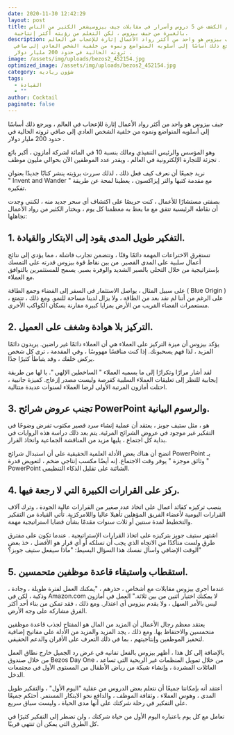 ```yaml
---
date: 2020-11-30 12:42:29
layout: post
title: تم الكشف عن 5 دروس وأسرار في مقابلات جيف بيزوسيشعر الكثير من الناس
  بالغيرة من جيف بيزوس ، لكن التعلم من رؤيته أكثر إنتاجية.
description: جيف بيزوس هو واحد من أكثر رواد الأعمال إثارة للإعجاب في العالم ،
  ويرجع ذلك أساسًا إلى أسلوبه المتواضع ونموه من خلفية الشخص العادي إلى صافي
  ثروته الحالية في حدود 200 مليار دولار .
image: /assets/img/uploads/bezos2_452154.jpg
optimized_image: /assets/img/uploads/bezos2_452154.jpg
category: شؤون ريادية
tags:
  - القيادة
  - ""
author: Cocktail
paginate: false
---
```

جيف بيزوس هو واحد من أكثر رواد الأعمال إثارة للإعجاب في العالم ، ويرجع ذلك أساسًا إلى أسلوبه المتواضع ونموه من خلفية الشخص العادي إلى صافي ثروته الحالية في حدود 200 مليار دولار .

وهو المؤسس والرئيس التنفيذي ومالك بنسبة 10 في المائة لشركة أمازون ، أكبر بائع تجزئة للتجارة الإلكترونية في العالم ، ويقدر عدد الموظفين الآن بحوالي مليون موظف .

نريد جميعًا أن نعرف كيف فعل ذلك ، لذلك سررت برؤيته ينشر كتابًا جديدًا بعنوان " Invent and Wander " مع مقدمة كتبها والتر إيزاكسون ، يعطينا لمحة عن طريقة تفكيره.

بصفتي مستشارًا للأعمال ، كنت حريصًا على اكتشاف أي سحر جديد منه ، لكنني وجدت أن نقاطه الرئيسية تتفق مع ما يعظ به معظمنا كل يوم ، ويختار الكثير من رواد الأعمال تجاهلها:

## 1. التفكير طويل المدى يقود إلى الابتكار والقيادة.

تستغرق الاختراعات المهمة دائمًا وقتًا ، وتتضمن تجارب فاشلة ، مما يؤدي إلى نتائج أعمال سلبية على المدى القصير. من بين نقاط قوة بيزوس قدرته على التمسك بإستراتيجية من خلال التحلي بالصبر الشديد والوفرة بصبر. يسمح للمستثمرين بالتوافق مع العملاء.

على سبيل المثال ، يواصل الاستثمار في السفر إلى الفضاء وجمع الطاقة ( Blue Origin ) ، على الرغم من أننا لم نفد بعد من الطاقة ، ولا يزال لدينا مساحة للنمو. ومع ذلك ، تتمتع مستعمرات الفضاء القريب من الأرض بمزايا كبيرة مقارنة بسكان الكواكب الأخرى.

## 2. التركيز بلا هوادة وشغف على العميل.

يؤكد بيزوس أن ميزة التركيز على العملاء هي أن العملاء دائمًا غير راضين. يريدون دائمًا المزيد ، لذا فهم يسحبونك. إذا كنت منافسًا مهووسًا ، وفي المقدمة ، ترى كل شخص يركض خلفك ، وقد يتباطأ كثيرًا جدًا.

لقد أشار مرارًا وتكرارًا إلى ما يسميه العملاء " الساخطين الإلهي ". يا لها من طريقة إيجابية للنظر إلى تعليقات العملاء السلبية كفرصة وليست مصدر إزعاج. كميزة جانبية ، احتلت أمازون المرتبة الأولى لرضا العملاء لسنوات عديدة متتالية.

## 3. تجنب عروض شرائح PowerPoint والرسوم البيانية.

هو ، مثل ستيف جوبز ، يعتقد أن عملية إنشاء سرد قصير مكتوب تفرض وضوحًا في التفكير غير موجود في عروض الشرائح المرئية. يتم بعد ذلك دراسة هذه الروايات في بداية كل اجتماع ، يليها مزيد من المناقشة الجماعية واتخاذ القرار.

اتضح أن هناك بعض الأدلة العلمية الحقيقية على أن استبدال شرائح PowerPoint بـ " وثائق موجزة " يوفر وقت الاجتماع. إنه أيضًا مكسب إنتاجي ضخم ، لتعويض قدرة PowerPoint الشائنة على تقليل الذكاء التنظيمي.

## 4. ركز على القرارات الكبيرة التي لا رجعة فيها.

ينصب تركيزه كقائد أعمال على اتخاذ عدد صغير من القرارات عالية الجودة ، وترك آلاف القرارات اليومية لأعضاء الفريق المؤهلين تأهيلا عاليا واللامركزية. تأتي القيادة من التفكير والتخطيط لمدة سنتين أو ثلاث سنوات مقدمًا بشأن قضايا استراتيجية مهمة.

اشتهر ستيف جوبز بتركيزه على اتخاذ القرارات الإستراتيجية . عندما تكون على مفترق طرق ولست متأكدًا من الاتجاه الذي يجب أن تسلكه أو أي قرار هو الأفضل ، خذ بعض الوقت الإضافي واسأل نفسك هذا السؤال البسيط: "ماذا سيفعل ستيف جوبز؟"

## 5. استقطاب واستبقاء قاعدة موظفين متحمسين.

عندما أجرى بيزوس مقابلات مع أشخاص ، حذرهم ، "يمكنك العمل لفترة طويلة ، وجادة ، وذكية ، لكن في Amazon.com لا يمكنك اختيار اثنين من بين ثلاثة." العمل في أمازون ليس بالأمر السهل ، ولا يقدم بيزوس أي اعتذار. ومع ذلك ، فقد تمكن من بناء أحد أكثر الفرق مشاركة على وجه الأرض.

يعتقد معظم رجال الأعمال أن المزيد من المال هو المفتاح لجذب قاعدة موظفين متحمسين والاحتفاظ بها. ومع ذلك ، يجد المزيد والمزيد من الأدلة على مفاتيح إضافية لتحفيز الموظفين وإنتاجيتهم ، بما في ذلك التعرف على الأقران والدعم الحقيقي.

بالإضافة إلى كل هذا ، أظهر بيزوس بالفعل تفانيه في غرض رد الجميل خارج نطاق العمل من خلال صندوق Bezos Day One ، من خلال تمويل المنظمات غير الربحية التي تساعد العائلات المشردة ، وإنشاء شبكة من رياض الأطفال من المستوى الأول في مجتمعات الدخل.

أعتقد أنه بإمكاننا جميعًا أن نتعلم بعض الدروس من عقلية "اليوم الأول" ، والتفكير طويل المدى ، وهوس العملاء ، وثقافة الموظف ، والدافع نحو الابتكار المستمر. أحثكم جميعًا على التفكير في رحلة شركتك على أنها مدى الحياة ، وليست سباق سريع.

تعامل مع كل يوم باعتباره اليوم الأول من حياة شركتك ، ولن تضطر إلى التفكير كثيرًا في كل الطرق التي يمكن أن تنتهي قريبًا.